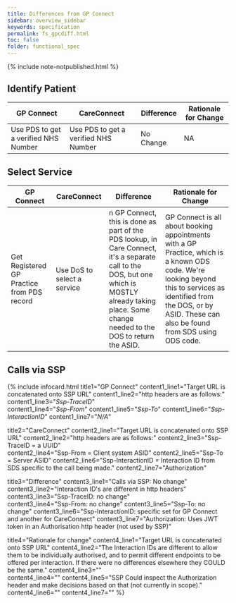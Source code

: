 ```yaml
---
title: Differences from GP Connect
sidebar: overview_sidebar
keywords: specification
permalink: fs_gpcdiff.html
toc: false
folder: functional_spec
---
```


{% include note-notpublished.html %}

## Identify Patient

GP Connect | CareConnect | Difference | Rationale for Change
-----------|-------------|------------|---------
Use PDS to get a verified NHS Number | Use PDS to get a verified NHS Number | No Change | NA

## Select Service

GP Connect | CareConnect | Difference | Rationale for Change
-----------|-------------|------------|---------
Get Registered GP Practice from PDS record | Use DoS to select a service | n GP Connect, this is done as part of the PDS lookup, in Care Connect, it's a separate call to the DOS, but one which is MOSTLY already taking place. Some change needed to the DOS to return the ASID. | GP Connect is all about booking appointments with a GP Practice, which is a known ODS code. We're looking beyond this to services as identified from the DOS, or by ASID. These can also be found from SDS using ODS code.

## Calls via SSP

{% include infocard.html 
  title1="GP Connect" 
  content1_line1="Target URL is concatenated onto SSP URL" 
  content1_line2="http headers are as follows:" 
  content1_line3="<i>Ssp-TraceID</i>"  
  content1_line4="<i>Ssp-From</i>" 
  content1_line5="<i>Ssp-To</i>" 
  content1_line6="<i>Ssp-InteractionID</i>" 
  content1_line7="<i>N/A</i>" 
  
  title2="CareConnect" 
  content2_line1="Target URL is concatenated onto SSP URL" 
  content2_line2="http headers are as follows:" 
  content2_line3="Ssp-TraceID = a UUID"  
  content2_line4="Ssp-From = Client system ASID" 
  content2_line5="Ssp-To = Server ASID" 
  content2_line6="Ssp-InteractionID = Interaction ID from SDS specific to the call being made." 
  content2_line7="Authorization" 
  
  title3="Difference" 
  content3_line1="Calls via SSP: No change" 
  content3_line2="Interaction ID's are different in http headers" 
  content3_line3="Ssp-TraceID: no change"  
  content3_line4="Ssp-From: no change" 
  content3_line5="Ssp-To: no change" 
  content3_line6="Ssp-InteractionID: specific set for GP Connect and another for CareConnect" 
  content3_line7="Authorization: Uses JWT token in an Authorisation http header (not used by SSP)" 
  
  title4="Rationale for change" 
  content4_line1="Target URL is concatenated onto SSP URL" 
  content4_line2="The Interaction IDs are different to allow them to be individually authorised, and to permit different endpoints to be offered per interaction. If there were no differences elsewhere they COULD be the same." 
  content4_line3=""  
  content4_line4="" 
  content4_line5="SSP Could inspect the Authorization header and make decisions based on that (not currently in scope)." 
  content4_line6="" 
  content4_line7="" 
%}
